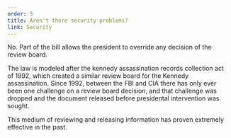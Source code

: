 ```yaml
---
order: 5
title: Aren't there security problems?
link: Security
---
```


No. Part of the bill allows the president to override any decision of the review board. 

The law is modeled after the kennedy assassination records collection act of 1992, which created a similar review board for the Kennedy assassination. 
Since 1992, between the FBI and CIA there has only ever been one challenge on a review board decision, and that challenge was dropped and the document released before presidental intervention was sought. 

This medium of reviewing and releasing information has proven extremely effective in the past.
